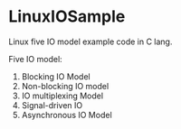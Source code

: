 # LinuxIOSample
Linux five IO model example code in C lang.

Five IO model:
1. Blocking IO Model
2. Non-blocking IO model
3. IO multiplexing Model
4. Signal-driven IO
5. Asynchronous IO Model
